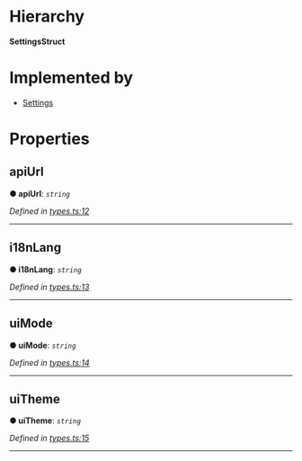 

# Hierarchy

**SettingsStruct**

# Implemented by

* [Settings](../classes/_settings_.settings.md)

# Properties

<a id="apiurl"></a>

##  apiUrl

**● apiUrl**: *`string`*

*Defined in [types.ts:12](https://github.com/polkadot-js/ui/blob/99bf999/packages/ui-settings/src/types.ts#L12)*

___
<a id="i18nlang"></a>

##  i18nLang

**● i18nLang**: *`string`*

*Defined in [types.ts:13](https://github.com/polkadot-js/ui/blob/99bf999/packages/ui-settings/src/types.ts#L13)*

___
<a id="uimode"></a>

##  uiMode

**● uiMode**: *`string`*

*Defined in [types.ts:14](https://github.com/polkadot-js/ui/blob/99bf999/packages/ui-settings/src/types.ts#L14)*

___
<a id="uitheme"></a>

##  uiTheme

**● uiTheme**: *`string`*

*Defined in [types.ts:15](https://github.com/polkadot-js/ui/blob/99bf999/packages/ui-settings/src/types.ts#L15)*

___

